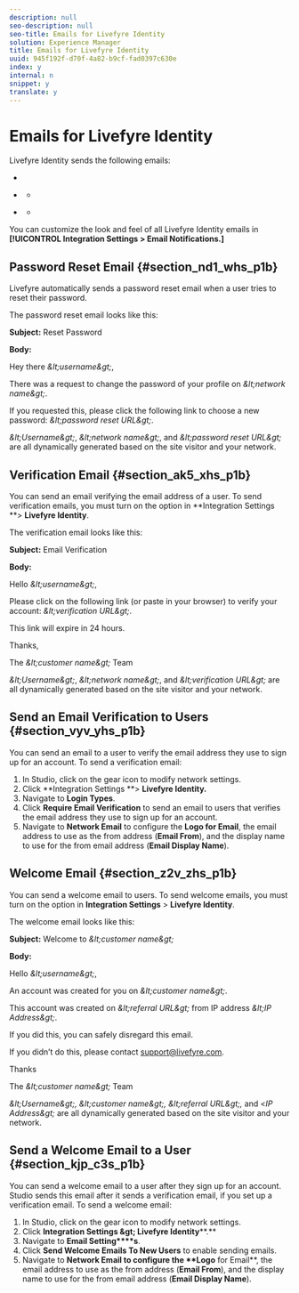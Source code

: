 ```yaml
---
description: null
seo-description: null
seo-title: Emails for Livefyre Identity
solution: Experience Manager
title: Emails for Livefyre Identity
uuid: 945f192f-d70f-4a82-b9cf-fad0397c630e
index: y
internal: n
snippet: y
translate: y
---
```


# Emails for Livefyre Identity


<a id="section_j4h_5hs_p1b"></a>

Livefyre Identity sends the following emails:

* [](#c_emails_for_livefyre_identity/section_nd1_whs_p1b)
* [](#c_emails_for_livefyre_identity/section_ak5_xhs_p1b) 
    * [](#c_emails_for_livefyre_identity/section_vyv_yhs_p1b)

* [](#c_emails_for_livefyre_identity/section_z2v_zhs_p1b) 
    * [](#c_emails_for_livefyre_identity/section_kjp_c3s_p1b)

You can customize the look and feel of all Livefyre Identity emails in **[!UICONTROL  Integration Settings > Email Notifications.]**

## Password Reset Email {#section_nd1_whs_p1b}

Livefyre automatically sends a password reset email when a user tries to reset their password.

The password reset email looks like this:

**Subject:** Reset Password

**Body:** 

Hey there *&amp;lt;username&amp;gt;*,

There was a request to change the password of your profile on *&amp;lt;network name&amp;gt;*.

If you requested this, please click the following link to choose a new password: *&amp;lt;password reset URL&amp;gt;*.

*&amp;lt;Username&amp;gt;*, *&amp;lt;network name&amp;gt;*, and *&amp;lt;password reset URL&amp;gt;* are all dynamically generated based on the site visitor and your network.

## Verification Email {#section_ak5_xhs_p1b}

You can send an email verifying the email address of a user. To send verification emails, you must turn on the option in **Integration Settings **&gt; **Livefyre Identity**.

The verification email looks like this:

**Subject:** Email Verification

**Body:** 

Hello *&amp;lt;username&amp;gt;*,

Please click on the following link (or paste in your browser) to verify your account: *&amp;lt;verification URL&amp;gt;*.

This link will expire in 24 hours.

Thanks,

The *&amp;lt;customer name&amp;gt;* Team

*&amp;lt;Username&amp;gt;*, *&amp;lt;network name&amp;gt;*, and *&amp;lt;verification URL&amp;gt;* are all dynamically generated based on the site visitor and your network.

## Send an Email Verification to Users {#section_vyv_yhs_p1b}

You can send an email to a user to verify the email address they use to sign up for an account. To send a verification email:

1. In Studio, click on the gear icon to modify network settings.
1. Click **Integration Settings **&gt; **Livefyre Identity.**
1. Navigate to **Login Types**.
1. Click **Require Email Verification** to send an email to users that verifies the email address they use to sign up for an account.
1. Navigate to **Network Email** to configure the **Logo for Email**, the email address to use as the from address (**Email From**), and the display name to use for the from email address (**Email Display Name**).

## Welcome Email {#section_z2v_zhs_p1b}

You can send a welcome email to users. To send welcome emails, you must turn on the option in **Integration Settings** &gt; **Livefyre Identity**.

The welcome email looks like this:

**Subject:** Welcome to *&amp;lt;customer name&amp;gt;*

**Body:** 

Hello *&amp;lt;username&amp;gt;*,

An account was created for you on *&amp;lt;customer name&amp;gt;*.

This account was created on *&amp;lt;referral URL&amp;gt;* from IP address *&amp;lt;IP Address&amp;gt;*.

If you did this, you can safely disregard this email.

If you didn’t do this, please contact support@livefyre.com.

Thanks

The *&amp;lt;customer name&amp;gt;* Team

*&amp;lt;Username&amp;gt;, &amp;lt;customer name&amp;gt;, &amp;lt;referral URL&amp;gt;,* and &lt;*IP Address&amp;gt;* are all dynamically generated based on the site visitor and your network.

## Send a Welcome Email to a User {#section_kjp_c3s_p1b}

You can send a welcome email to a user after they sign up for an account. Studio sends this email after it sends a verification email, if you set up a verification email. To send a welcome email:

1. In Studio, click on the gear icon to modify network settings.
1. Click **Integration Settings &amp;gt; ****Livefyre**** Identity****.**
1. Navigate to **Email Setting****s**.
1. Click **Send Welcome Emails To New Users** to enable sending emails.
1. Navigate to **Network ****Email** to configure the **L****ogo**** for Email**, the email address to use as the from address (**Email From**), and the display name to use for the from email address (**Email Display Name**).
